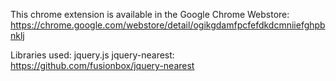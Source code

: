 
This chrome extension is available in the Google Chrome Webstore:
    https://chrome.google.com/webstore/detail/ogikgdamfpcfefdkdcmniiefghpbnklj

Libraries used:
    jquery.js
    jquery-nearest: https://github.com/fusionbox/jquery-nearest


